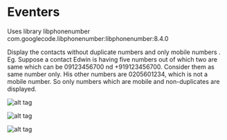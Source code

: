 # Eventers

Uses library libphonenumber
com.googlecode.libphonenumber:libphonenumber:8.4.0

Display the contacts  without duplicate numbers and only mobile numbers . 
Eg. Suppose a contact Edwin is having five numbers out of which two are same which can be 09123456700 nd +919123456700. 
Consider them as same number only. His other numbers are 0205601234, which is not a mobile number. 
So only numbers which are mobile and non-duplicates are displayed.

![alt tag](https://user-images.githubusercontent.com/3963797/28071192-d898d6d8-666c-11e7-8724-701447e0c083.png)


![alt tag](https://user-images.githubusercontent.com/3963797/28071697-4e7e1f60-666e-11e7-9ffa-9eecccbc11fc.png)


![alt tag](https://user-images.githubusercontent.com/3963797/28071701-508c92be-666e-11e7-9d21-a5d442554eaf.png)
